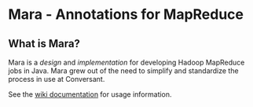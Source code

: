 # Mara - Annotations for MapReduce

## What is Mara? ##
Mara is a _design_ and _implementation_ for developing Hadoop MapReduce jobs in Java. Mara grew out of the need to simplify and standardize the process in use at Conversant.

See the [wiki documentation](https://github.com/conversant/mara/wiki/) for usage information.
